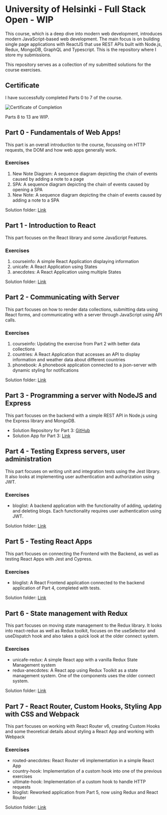 # University of Helsinki - Full Stack Open - WIP

This course, which is a deep dive into modern web development, introduces modern JavaScript-based web development. The main focus is on building single page applications with ReactJS that use REST APIs built with Node.js, Redux, MongoDB, GraphQL and Typescript. This is the repository where I store my submissions.

This repository serves as a collection of my submitted solutions for the course exercises.

## Certificate

I have successfully completed Parts 0 to 7 of the course.

![Certificate of Completion](https://studies.cs.helsinki.fi/stats/api/certificate/fullstackopen/en/0a1f92d2c5039971a56f0c5a51f387db)

Parts 8 to 13 are WIP.

## Part 0 - Fundamentals of Web Apps!

This part is an overall introduction to the course, focussing on HTTP requests, the DOM and how web apps generally work.

### Exercises

1. New Note Diagram: A sequence diagram depicting the chain of events caused by adding a note to a page
2. SPA: A sequence diagram depicting the chain of events caused by opening a SPA
3. New Note: A sequence diagram depicting the chain of events caused by adding a note to a SPA

Solution folder: [Link](https://github.com/chocolateflight/fullstackopen/tree/main/part0)

## Part 1 - Introduction to React

This part focuses on the React library and some JavaScript Features.

### Exercises

1. courseinfo: A simple React Application displaying information
2. unicafe: A React Application using States
3. anecdotes: A React Application using multiple States

Solution folder: [Link](https://github.com/chocolateflight/fullstackopen/tree/main/part1)

## Part 2 - Communicating with Server

This part focuses on how to render data collections, submitting data using React forms, and communicating with a server through JavaScript using API calls.

### Exercises

1. courseinfo: Updating the exercise from Part 2 with better data collections
2. countries: A React Application that accesses an API to display information and weather data about different countries
3. phonebook: A phonebook application connected to a json-server with dynamic styling for notifications

Solution folder: [Link](https://github.com/chocolateflight/fullstackopen/tree/main/part2)

## Part 3 - Programming a server with NodeJS and Express

This part focuses on the backend with a simple REST API in Node.js using the Express library and MongoDB.

- Solution Repository for Part 3: [GitHub](https://github.com/chocolateflight/fullstackopen-part3)
- Solution App for Part 3: [Link](https://angry-hoodie-toad.cyclic.app/)

## Part 4 - Testing Express servers, user administration

This part focuses on writing unit and integration tests using the Jest library. It also looks at implementing user authentication and authorization using JWT.

### Exercises

- bloglist: A backend application with the functionality of adding, updating and deleting blogs. Each functionality requires user authentication using JWT.

Solution folder: [Link](https://github.com/chocolateflight/fullstackopen/tree/main/part4)

## Part 5 - Testing React Apps

This part focuses on connecting the Frontend with the Backend, as well as testing React Apps with Jest and Cypress. 

### Exercises

- bloglist: A React Frontend application connected to the backend application of Part 4, completed with tests.

Solution folder: [Link](https://github.com/chocolateflight/fullstackopen/tree/main/part5/bloglist-frontend)

## Part 6 - State management with Redux

This part focuses on moving state management to the Redux library. It looks into react-redux as well as Redux toolkit, focuses on the useSelector and useDispatch hook and also takes a quick look at the older connect system.

### Exercises

- unicafe-redux: A simple React app with a vanilla Redux State Management system
- redux-anecdotes: A React app using Redux Toolkit as a state management system. One of the components uses the older connect system.

Solution folder: [Link](https://github.com/chocolateflight/fullstackopen/tree/main/part6)

## Part 7 - React Router, Custom Hooks, Styling App with CSS and Webpack

This part focuses on working with React Router v6, creating Custom Hooks and some theoretical details about styling a React App and working with Webpack

### Exercises

- routed-anecdotes: React Router v6 implementation in a simple React App
- country-hook: Implementation of a custom hook into one of the previous exercises
- ultimate-hook: Implementation of a custom hook to handle HTTP requests
- bloglist: Reworked application from Part 5, now using Redux and React Router

Solution folder: [Link](https://github.com/chocolateflight/fullstackopen/tree/main/part7)

